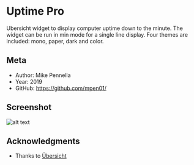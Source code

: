 # Uptime Pro
Ubersicht widget to display computer uptime down to the minute.  The widget can be run in min mode for a single line display.  Four themes are included: mono, paper, dark and color.  

## Meta

- Author: Mike Pennella
- Year: 2019
- GitHub: https://github.com/mpen01/

## Screenshot

![alt text](https://github.com/mpen01/os-version-pro/blob/master/screenshot.png "OS Version Screenshot")

## Acknowledgments

- Thanks to [Übersicht](http://github.com/felixhageloh/uebersicht/)
